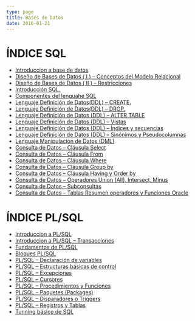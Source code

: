 ```yaml
---
type: page
title: Bases de Datos
date: 2016-01-21
---
```


# ÍNDICE SQL

- <a href="/introduccion-base-de-datos/">Introduccion a base de datos</a>
- <a href="/diseno-de-bases-de-datos-i-conceptos/" >Diseño de Bases de Datos ( I ) &#8211; Conceptos del Modelo Relacional</a>
- <a href="/diseno-de-bases-de-datos-ii/" > Diseño de Bases de Datos ( II ) &#8211; Restricciones</a>
- <a href="/introduccion-sql-sql-introduction/"> Introducción SQL.</a>
- <a href="/componentes-del-lenguaje-sql-sql/">Componentes del lenguahe SQL</a>
- <a href="/lenguaje-definicion-de-datosddl-create/">Lenguaje Definición de Datos(DDL) &#8211; CREATE.</a>
- <a href="/lenguaje-definicion-de-datosddl-drop/">Lenguaje Definición de Datos(DDL) &#8211; DROP.</a>
- <a href="/lenguaje-definicion-de-datos-ddl-alter/">Lenguaje Definición de Datos (DDL) &#8211; ALTER TABLE</a>
- <a href="/lenguaje-definicion-de-datos-ddl-vistas/">Lenguaje Definición de Datos (DDL) &#8211; Vistas</a>
- <a href="/lenguaje-definicion-de-datos-ddl/">Lenguaje Definición de Datos (DDL) &#8211; Índices y secuencias</a>
- <a href="/lenguaje-definicion-de-datos-ddl_27/">Lenguaje Definición de Datos (DDL) &#8211; Sinónimos y Pseudocolumnas</a>
- <a href="/lenguaje-manipulacion-de-datos-dml/">Lenguaje Manipulación de Datos (DML)</a>
- <a href="/consulta-de-datos-clausula-select/">Consulta de Datos &#8211; Cláusula Select</a>
- <a href="/consulta-de-datos-clausula-from/">Consulta de Datos &#8211; Cláusula From</a>
- <a href="/consulta-de-datos-clausula-where/">Consulta de Datos &#8211; Cláusula Where</a>
- <a href="/consulta-de-datos-clausula-group-by/">Consulta de Datos &#8211; Cláusula Group by</a>
- <a href="/consulta-de-datos-clausula-having-y/">Consulta de Datos &#8211; Cláusula Having y Order by</a>
- <a href="/consulta-de-datos-operadores-union-all/">Consulta de Datos &#8211; Operadores Union [All], Intersect, Minus</a>
- <a href="/consulta-de-datos-subconsultas/">Consulta de Datos &#8211; Subconsultas</a>
- <a href="/consulta-de-datos-tablas-resumen/">Consulta de Datos &#8211; Tablas Resumen operadores y Funciones Oracle</a>

# ÍNDICE PL/SQL

- <a href="/introduccion-plsql/">Introduccion a PL/SQL</a>
- <a href="/introduccion-plsql-transacciones/">Introduccion a PL/SQL &#8211; Transacciones</a>
- <a href="/fundamentos-de-plsql/">Fundamentos de PL/SQL</a>
- <a href="/bloques-plsql/">Bloques PL/SQL</a>
- <a href="/plsql-declaracion-de-variables/">PL/SQL &#8211; Declaración de variables</a>
- <a href="/plsql-estructuras-basicas-de-control/">PL/SQL &#8211; Estructuras básicas de control</a>
- <a href="/plsql-excepciones/">PL/SQL &#8211; Excepciones</a>
- <a href="/plsql-cursores/">PL/SQL &#8211; Cursores</a>
- <a href="/plsql-procedimientos-y-funciones/">PL/SQL &#8211; Procedimientos y Funciones</a>
- <a href="/plsql-paquetes-packages/">PL/SQL &#8211; Paquetes (Packages)</a>
- <a href="/plsql-disparadores-o-triggers/">PL/SQL &#8211; Disparadores o Triggers</a>
- <a href="/plsql-registros-y-tablas/">PL/SQL &#8211; Registros y Tablas</a>
- <a href="/tunning-basico-de-sql/">Tunning básico de SQL</a>
